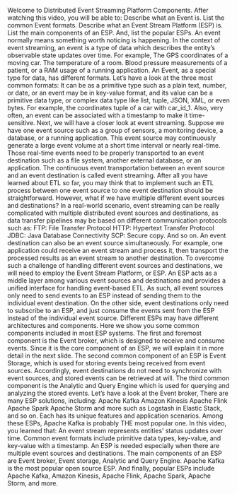 Welcome to Distributed Event Streaming Platform Components.
After watching this video, you will be able to:
Describe what an Event is.
List the common Event formats.
Describe what an Event Stream Platform (ESP) is.
List the main components of an ESP.
And, list the popular ESPs.
An event normally means something worth noticing is happening.
In the context of event streaming, an event is a type of data which describes the entity’s
observable state updates over time.
For example,
The GPS coordinates of a moving car.
The temperature of a room.
Blood pressure measurements of a patient,
or a RAM usage of a running application.
An Event, as a special type for data, has different formats.
Let’s have a look at the three most common formats:
It can be as a primitive type such as a plain text, number, or date,
or an event may be in key-value format, and its value can be a primitive data type, or
complex data type like list, tuple, JSON, XML, or even bytes.
For example, the coordinates tuple of a car with car_id_1.
Also, very often, an event can be associated with a timestamp to make it time-sensitive.
Next, we will have a closer look at event streaming.
Suppose we have one event source such as a group of sensors, a monitoring device, a database,
or a running application.
This event source may continuously generate a large event volume at a short time interval
or nearly real-time.
Those real-time events need to be properly transported to an event destination such as
a file system, another external database, or an application.
The continuous event transportation between an event source and an event destination is
called event streaming.
After all you have learned about ETL so far, you may think that to implement such an ETL
process between one event source to one event destination should be straightforward.
However, what if we have multiple different event sources and destinations?
In a real-world scenario, event streaming can be really complicated with multiple distributed
event sources and destinations, as data transfer pipelines may be based on different communication
protocols such as:
FTP: File Transfer Protocol
HTTP: Hypertext Transfer Protocol
JDBC: Java Database Connectivity
SCP: Secure copy.
And so on.
An event destination can also be an event source simultaneously.
For example, one application could receive an event stream and process it, then transport
the processed results as an event stream to another destination.
To overcome such a challenge of handling different event sources and destinations, we will need
to employ the Event Stream Platform, or ESP.
An ESP acts as a middle layer among various event sources and destinations and provides
a unified interface for handling event-based ETL.
As such, all event sources only need to send events to an ESP instead of sending them to
the individual event destination.
On the other side, event destinations only need to subscribe to an ESP,
and just consume the events sent from the ESP instead of the individual event source.
Different ESPs may have different architectures and components.
Here we show you some common components included in most ESP systems.
The first and foremost component is the Event broker, which is designed to receive and consume
events.
Since it is the core component of an ESP, we will explain it in more detail in the next
slide.
The second common component of an ESP is Event Storage, which is used for storing events
being received from event sources.
Accordingly, event destinations do not need to synchronize with event sources, and stored
events can be retrieved at will.
The third common component is the Analytic and Query Engine which is used for querying
and analyzing the stored events.
Let’s have a look at the Event broker, 
There are many ESP solutions, including:
Apache Kafka
Amazon Kinesis
Apache Flink
Apache Spark
Apache Storm
and more such as Logstash in Elastic Stack, and so on.
Each has its unique features and application scenarios.
Among these ESPs, Apache Kafka is probably THE most popular one.
In this video, you learned that:
An event stream represents entities’ status updates over time.
Common event formats include primitive data types, key-value, and key-value with a timestamp.
An ESP is needed especially when there are multiple event sources and destinations.
The main components of an ESP are Event broker, Event storage, Analytic and Query Engine.
Apache Kafka is the most popular open source ESP.
And finally,
popular ESPs include Apache Kafka, Amazon Kinesis, Apache Flink, Apache Spark, Apache
Storm, and more. 